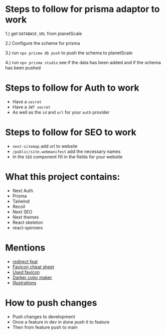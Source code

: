 # Steps to follow for prisma adaptor to work

1.) get `DATABASE_URL` from planetScale

2.) Configure the scheme for prisma 

3.) run `npx prisma db push` to push the schema to planetScale

4.) run `npx prisma studio` see if the data has been added and if the schema has been pushed



# Steps to follow for Auth to work

- Have a `secret`
- Have a `JWT secret`
- As well as the `id` and `url` for your `auth` provider

# Steps to follow for SEO to work

- `next-sitemap` add url to website
- `/public/site.webmanifest` add the necessary names
- In the `SEO` component fill in the fields for your website

# What this project contains:

- Next Auth
- Prisma
- Tailwind
- Recoil
- Next SEO
- Next themes
- React skeleton
- react-spinners

# Mentions

- [redirect feat](https://www.youtube.com/watch?v=VP-RCddbjrc)
- [Favicon cheat sheet](https://github.com/UmbrellaCrow612/favicon-cheat-sheet)
- [Used favicon](https://www.iconfinder.com/icons/291716/github_logo_social_network_social_icon)
- [Darker color maker](https://pinetools.com/darken-color)
- [Illustrations](https://pngtree.com/free-png-vectors/development)

# How to push changes

- Push changes to development
- Once a feature in dev in done push it to feature
- Then from feature push to main
